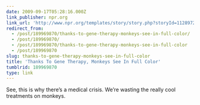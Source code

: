 ```yaml
---
date: 2009-09-17T05:28:16.000Z
link_publisher: npr.org
link_url: 'http://www.npr.org/templates/story/story.php?storyId=112897277&sc=fb&cc=fp'
redirect_from:
  - /post/189969870/thanks-to-gene-therapy-monkeys-see-in-full-color/
  - /post/189969870/
  - /post/189969870/thanks-to-gene-therapy-monkeys-see-in-full-color
  - /post/189969870
slug: thanks-to-gene-therapy-monkeys-see-in-full-color
title: 'Thanks To Gene Therapy, Monkeys See In Full Color'
tumblrid: 189969870
type: link
---
```

<p>See, this is why there&rsquo;s a medical crisis. We&rsquo;re wasting the really cool treatments on monkeys.</p>
